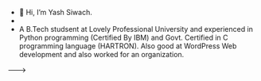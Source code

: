 - 👋 Hi, I’m Yash Siwach.
- 
-  A B.Tech studsent at Lovely Professional University and experienced in Python programming (Certified By IBM) and Govt. Certified in C programming language (HARTRON). Also good at WordPress Web development and also worked for an organization.

--->
